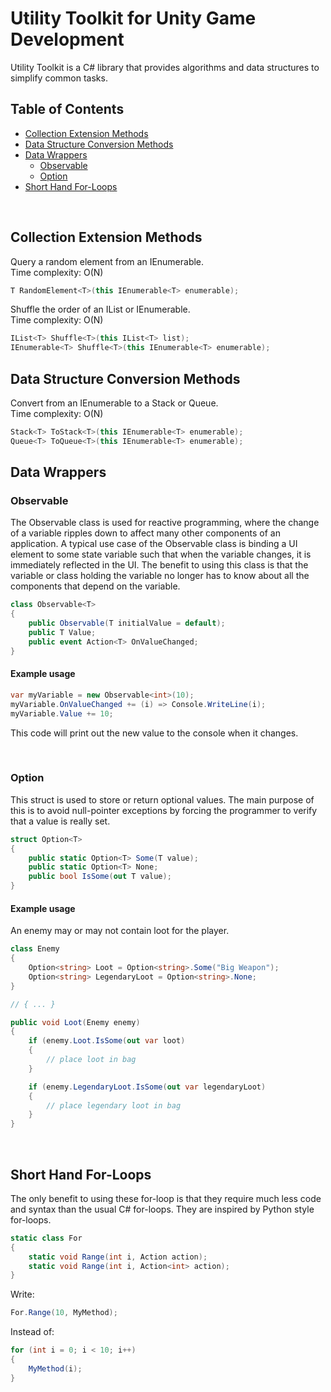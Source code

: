 # Utility Toolkit for Unity Game Development

Utility Toolkit is a C# library that provides algorithms 
and data structures to simplify common tasks.

## Table of Contents
- [Collection Extension Methods](#collection-extension-methods)
- [Data Structure Conversion Methods](#data-structure-conversion-methods)
- [Data Wrappers](#data-wrappers)
    - [Observable<T>](#observablet)
    - [Option<T>](#optiont)
- [Short Hand For-Loops](#short-hand-for-loops)

<br>

## Collection Extension Methods

Query a random element from an IEnumerable.  
Time complexity: O(N)

```csharp
T RandomElement<T>(this IEnumerable<T> enumerable);
```

Shuffle the order of an IList or IEnumerable.  
Time complexity: O(N)

```csharp
IList<T> Shuffle<T>(this IList<T> list);
IEnumerable<T> Shuffle<T>(this IEnumerable<T> enumerable);
```

## Data Structure Conversion Methods

Convert from an IEnumerable to a Stack<T> or Queue<T>.  
Time complexity: O(N)

```csharp
Stack<T> ToStack<T>(this IEnumerable<T> enumerable);
Queue<T> ToQueue<T>(this IEnumerable<T> enumerable);
```

## Data Wrappers

### Observable<T>

The Observable<T> class is used for reactive programming, where
the change of a variable ripples down to affect many other components 
of an application. A typical use case of the Observable<T> class
is binding a UI element to some state variable such that when 
the variable changes, it is immediately reflected in the UI. The 
benefit to using this class is that the variable or class holding
the variable no longer has to know about all the components that 
depend on the variable. 

```csharp
class Observable<T>
{
    public Observable(T initialValue = default);
    public T Value;
    public event Action<T> OnValueChanged;
}
```

#### Example usage

```csharp
var myVariable = new Observable<int>(10);
myVariable.OnValueChanged += (i) => Console.WriteLine(i);
myVariable.Value += 10;
```

This code will print out the new value to the console when it changes. 

<br>

### Option<T>

This struct is used to store or return optional values. The main purpose of
this is to avoid null-pointer exceptions by forcing the programmer to verify
that a value is really set. 

```csharp
struct Option<T>
{
    public static Option<T> Some(T value);
    public static Option<T> None;
    public bool IsSome(out T value);
}
```

#### Example usage

An enemy may or may not contain loot for the player. 

```csharp
class Enemy 
{ 
    Option<string> Loot = Option<string>.Some("Big Weapon");
    Option<string> LegendaryLoot = Option<string>.None;
}

// { ... } 

public void Loot(Enemy enemy)
{
    if (enemy.Loot.IsSome(out var loot) 
    {
        // place loot in bag
    }

    if (enemy.LegendaryLoot.IsSome(out var legendaryLoot) 
    {
        // place legendary loot in bag
    }
}
```

<br>

## Short Hand For-Loops

The only benefit to using these for-loop is
that they require much less code and syntax than the usual
C# for-loops. They are inspired by Python style for-loops.

```csharp
static class For
{
    static void Range(int i, Action action);
    static void Range(int i, Action<int> action);
}
```

Write:    

```csharp
For.Range(10, MyMethod);
```

Instead of:

```csharp
for (int i = 0; i < 10; i++)
{
    MyMethod(i);
}
```
